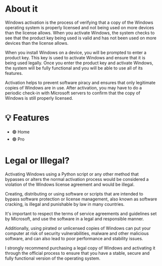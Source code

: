# About it
Windows activation is the process of verifying that a copy of the Windows operating system is properly licensed and not being used on more devices than the license allows. When you activate Windows, the system checks to see that the product key being used is valid and has not been used on more devices than the license allows.

When you install Windows on a device, you will be prompted to enter a product key. This key is used to activate Windows and ensure that it is being used legally. Once you enter the product key and activate Windows, the system will be fully functional and you will be able to use all of its features.

Activation helps to prevent software piracy and ensures that only legitimate copies of Windows are in use. After activation, you may have to do a periodic check-in with Microsoft servers to confirm that the copy of Windows is still properly licensed.

# 💡 Features
- 🟢 Home
- 🟢 Pro

# Legal or Illegal?
Activating Windows using a Python script or any other method that bypasses or alters the normal activation process would be considered a violation of the Windows license agreement and would be illegal.

Creating, distributing or using software or scripts that are intended to bypass software protection or license management, also known as software cracking, is illegal and punishable by law in many countries.

It's important to respect the terms of service agreements and guidelines set by Microsoft, and use the software in a legal and responsible manner.

Additionally, using pirated or unlicensed copies of Windows can put your computer at risk of security vulnerabilities, malware and other malicious software, and can also lead to poor performance and stability issues.

I strongly recommend purchasing a legal copy of Windows and activating it through the official process to ensure that you have a stable, secure and fully functional version of the operating system.
